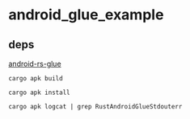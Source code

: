 # android_glue_example

## deps

[android-rs-glue](https://github.com/tomaka/android-rs-glue)

```shell
cargo apk build

cargo apk install 

cargo apk logcat | grep RustAndroidGlueStdouterr

```
